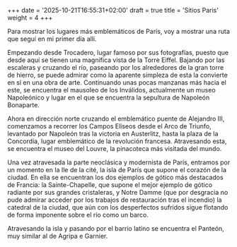 +++
date = '2025-10-21T16:55:31+02:00'
draft = true
title = 'Sitios Paris'
weight = 4
+++

Para mostrar los lugares más emblemáticos de París, voy a mostrar una ruta que seguí en mi primer día allí.

Empezando desde Trocadero, lugar famoso por sus fotografías, puesto que desde aquí se tienen una magnífica vista de la Torre Eiffel. Bajando por las escaleras y cruzando el río, paseando por los alrededores de la gran torre de hierro, se puede admirar como la aparente simpleza de esta la convierte en sí en una obra de arte. Continuando unas pocas manzanas más hacia el este, se encuentra el mausoleo de los Inválidos, actualmente un museo Napoleónico y lugar en el que se encuentra la sepultura de Napoleón Bonaparte. 

Ahora en dirección norte cruzando el emblemático puente de Alejandro III, comenzamos a recorrer los Campos Eliseos desde el Arco de Triunfo, levantado por Napoleón tras la victoria en Austerlitz, hasta la plaza de la Concordia, lugar emblemático de la revolución francesa. Atravesando esta, se encuentra el museo del Louvre, la pinacoteca más visitada del mundo.

Una vez atravesada la parte neoclásica y modernista de París, entramos por un momento en la Ile de la cité, la isla de París que supone el corazón de la ciudad. En ella se encuentran los dos ejemplos de gótico más destacados de Francia: la Sainte-Chapelle, que supone el mejor ejemplo de gótico radiante por sus grandes cristaleras, y Notre Damme (que por desgracia no pude admirar acceder  por los trabajos de restauración tras el incendio) la catedral de la ciudad, que aún con los desperfectos sufridos sigue flotando de forma imponente sobre el río como un barco.

Atravesando la isla y pasando por el barrio latino se encuentra el Panteón, muy similar al de Agripa  e Garnier.